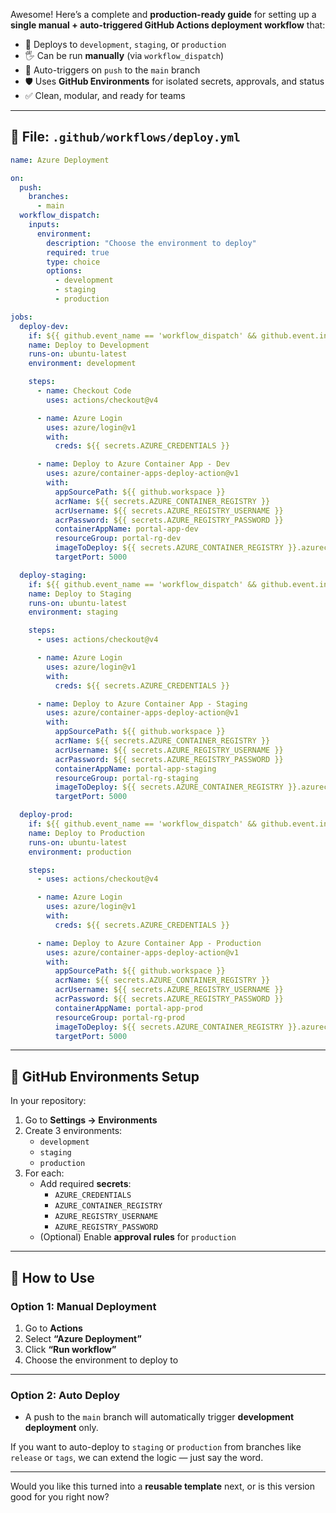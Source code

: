 Awesome! Here’s a complete and **production-ready guide** for setting up a **single manual + auto-triggered GitHub Actions deployment workflow** that:

- 🚀 Deploys to `development`, `staging`, or `production`
- 🖐️ Can be run **manually** (via `workflow_dispatch`)
- 🔁 Auto-triggers on `push` to the `main` branch
- 🛡️ Uses **GitHub Environments** for isolated secrets, approvals, and status
- ✅ Clean, modular, and ready for teams

---

## 📂 File: `.github/workflows/deploy.yml`

```yaml
name: Azure Deployment

on:
  push:
    branches:
      - main
  workflow_dispatch:
    inputs:
      environment:
        description: "Choose the environment to deploy"
        required: true
        type: choice
        options:
          - development
          - staging
          - production

jobs:
  deploy-dev:
    if: ${{ github.event_name == 'workflow_dispatch' && github.event.inputs.environment == 'development' || github.ref == 'refs/heads/main' }}
    name: Deploy to Development
    runs-on: ubuntu-latest
    environment: development

    steps:
      - name: Checkout Code
        uses: actions/checkout@v4

      - name: Azure Login
        uses: azure/login@v1
        with:
          creds: ${{ secrets.AZURE_CREDENTIALS }}

      - name: Deploy to Azure Container App - Dev
        uses: azure/container-apps-deploy-action@v1
        with:
          appSourcePath: ${{ github.workspace }}
          acrName: ${{ secrets.AZURE_CONTAINER_REGISTRY }}
          acrUsername: ${{ secrets.AZURE_REGISTRY_USERNAME }}
          acrPassword: ${{ secrets.AZURE_REGISTRY_PASSWORD }}
          containerAppName: portal-app-dev
          resourceGroup: portal-rg-dev
          imageToDeploy: ${{ secrets.AZURE_CONTAINER_REGISTRY }}.azurecr.io/portal:${{ github.sha }}
          targetPort: 5000

  deploy-staging:
    if: ${{ github.event_name == 'workflow_dispatch' && github.event.inputs.environment == 'staging' }}
    name: Deploy to Staging
    runs-on: ubuntu-latest
    environment: staging

    steps:
      - uses: actions/checkout@v4

      - name: Azure Login
        uses: azure/login@v1
        with:
          creds: ${{ secrets.AZURE_CREDENTIALS }}

      - name: Deploy to Azure Container App - Staging
        uses: azure/container-apps-deploy-action@v1
        with:
          appSourcePath: ${{ github.workspace }}
          acrName: ${{ secrets.AZURE_CONTAINER_REGISTRY }}
          acrUsername: ${{ secrets.AZURE_REGISTRY_USERNAME }}
          acrPassword: ${{ secrets.AZURE_REGISTRY_PASSWORD }}
          containerAppName: portal-app-staging
          resourceGroup: portal-rg-staging
          imageToDeploy: ${{ secrets.AZURE_CONTAINER_REGISTRY }}.azurecr.io/portal:${{ github.sha }}
          targetPort: 5000

  deploy-prod:
    if: ${{ github.event_name == 'workflow_dispatch' && github.event.inputs.environment == 'production' }}
    name: Deploy to Production
    runs-on: ubuntu-latest
    environment: production

    steps:
      - uses: actions/checkout@v4

      - name: Azure Login
        uses: azure/login@v1
        with:
          creds: ${{ secrets.AZURE_CREDENTIALS }}

      - name: Deploy to Azure Container App - Production
        uses: azure/container-apps-deploy-action@v1
        with:
          appSourcePath: ${{ github.workspace }}
          acrName: ${{ secrets.AZURE_CONTAINER_REGISTRY }}
          acrUsername: ${{ secrets.AZURE_REGISTRY_USERNAME }}
          acrPassword: ${{ secrets.AZURE_REGISTRY_PASSWORD }}
          containerAppName: portal-app-prod
          resourceGroup: portal-rg-prod
          imageToDeploy: ${{ secrets.AZURE_CONTAINER_REGISTRY }}.azurecr.io/portal:${{ github.sha }}
          targetPort: 5000
```

---

## 🔐 GitHub Environments Setup

In your repository:

1. Go to **Settings → Environments**
2. Create 3 environments:
   - `development`
   - `staging`
   - `production`
3. For each:
   - Add required **secrets**:
     - `AZURE_CREDENTIALS`
     - `AZURE_CONTAINER_REGISTRY`
     - `AZURE_REGISTRY_USERNAME`
     - `AZURE_REGISTRY_PASSWORD`
   - (Optional) Enable **approval rules** for `production`

---

## 🧪 How to Use

### Option 1: Manual Deployment

1. Go to **Actions**
2. Select **“Azure Deployment”**
3. Click **“Run workflow”**
4. Choose the environment to deploy to

---

### Option 2: Auto Deploy

- A push to the `main` branch will automatically trigger **development deployment** only.

If you want to auto-deploy to `staging` or `production` from branches like `release` or `tags`, we can extend the logic — just say the word.

---

Would you like this turned into a **reusable template** next, or is this version good for you right now?
